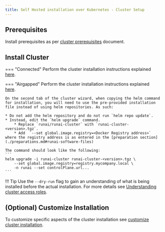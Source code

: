 ```yaml
---
title: Self Hosted installation over Kubernetes - Cluster Setup
---
```




## Prerequisites

Install prerequisites as per [cluster prerequisites](../../cluster-setup/cluster-prerequisites.md) document.  


## Install Cluster

=== "Connected"
    Perform the cluster installation instructions explained [here](../../../cluster-setup/cluster-install/#step-3-install-runai).

=== "Airgapped"
    Perform the cluster installation instructions explained [here](../../../cluster-setup/cluster-install/#step-3-install-runai).

    On the second tab of the cluster wizard, when copying the helm command for installation, you will need to use the pre-provided installation file instead of using helm repositories. As such:

    * Do not add the helm repository and do not run `helm repo update`.
    * Instead, edit the `helm upgrade` command. 
        * Replace `runai/runai-cluster` with `runai-cluster-<version>.tgz`. 
        * Add  `--set global.image.registry=<Docker Registry address>` where the registry address is as entered in the [preparation section](./preparations.md#runai-software-files)
    
    The command should look like the following:
    ```
    helm upgrade -i runai-cluster runai-cluster-<version>.tgz \
        --set global.image.registry=registry.mycompany.local \
        -n runai --set controlPlane.url...
    ```

!!! Tip
    Use the  `--dry-run` flag to gain an understanding of what is being installed before the actual installation. For more details see [Understanding cluster access roles](../../../config/access-roles/).

## (Optional) Customize Installation

To customize specific aspects of the cluster installation see [customize cluster installation](../../cluster-setup/customize-cluster-install.md).




